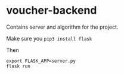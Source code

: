 # voucher-backend
Contains server and algorithm for the project.

Make sure you `pip3 install flask`

Then 
```
export FLASK_APP=server.py
flask run
```
